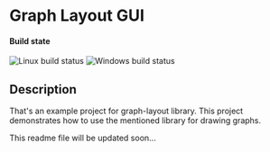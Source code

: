 # Graph Layout GUI

#### Build state

![Linux build status](https://github.com/Kickoman/graph-layout-gui/actions/workflows/build_linux.yml/badge.svg)
![Windows build status](https://github.com/Kickoman/graph-layout-gui/actions/workflows/build_windows.yml/badge.svg)

## Description

That's an example project for graph-layout library.
This project demonstrates how to use the mentioned library
for drawing graphs.

This readme file will be updated soon...
